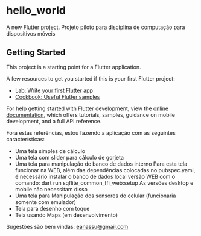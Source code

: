 # hello_world

A new Flutter project.
Projeto piloto para disciplina de computação para dispositivos móveis

## Getting Started

This project is a starting point for a Flutter application.

A few resources to get you started if this is your first Flutter project:

- [Lab: Write your first Flutter app](https://docs.flutter.dev/get-started/codelab)
- [Cookbook: Useful Flutter samples](https://docs.flutter.dev/cookbook)

For help getting started with Flutter development, view the
[online documentation](https://docs.flutter.dev/), which offers tutorials,
samples, guidance on mobile development, and a full API reference.

Fora estas referências, estou fazendo a aplicação com as seguintes características:
- Uma tela simples de cálculo
- Uma tela com slider para cálculo de gorjeta
- Uma tela para manipulação de banco de dados interno
    Para esta tela funcionar na WEB, além das dependências colocadas no pubspec.yaml, é necessário instalar
    o banco de dados local versão WEB com o comando:
  dart run sqflite_common_ffi_web:setup
  As versões desktop e mobile não necessitam disso
- Uma tela para Manipulação dos sensores do celular (funcionaria somente com emulador)
- Tela para desenho com toque
- Tela usando Maps (em desenvolvimento)

Sugestões são bem vindas: eanassu@gmail.com

